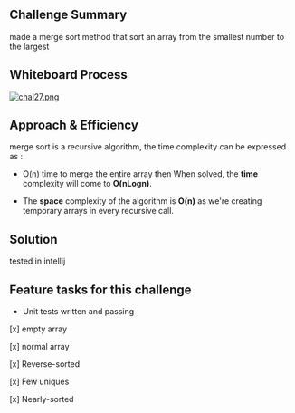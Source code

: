 ## Challenge Summary

made a merge sort method that sort an array from the smallest number to the largest

## Whiteboard Process

[![chal27.png](https://i.postimg.cc/WpG1SrTj/chal27.png)](https://postimg.cc/nMLxhXXw)

## Approach & Efficiency

merge sort is a recursive algorithm, the time complexity can be expressed as :

+ O(n) time to merge the entire array then When solved, the **time** complexity will come to **O(nLogn)**.

+ The **space** complexity of the algorithm is **O(n)** as we're creating temporary arrays in every recursive call.

## Solution
tested in intellij

## Feature tasks for this challenge 
 + Unit tests written and passing

 [x] empty array

 [x] normal array

 [x] Reverse-sorted

 [x] Few uniques

 [x] Nearly-sorted